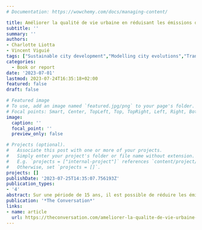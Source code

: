 ```yaml
---
# Documentation: https://wowchemy.com/docs/managing-content/

title: Améliorer la qualité de vie urbaine en réduisant les émissions de gaz à effet de serre, c’est possible !
subtitle: ''
summary: ''
authors:
- Charlotte Liotta
- Vincent Viguié
tags: ["Sustainable city development","Modelling city evolutions","Transport emissions"]
categories:
  - Book or report
date: '2023-07-01'
lastmod: 2023-07-24T16:35:18+02:00
featured: false
draft: false

# Featured image
# To use, add an image named `featured.jpg/png` to your page's folder.
# Focal points: Smart, Center, TopLeft, Top, TopRight, Left, Right, BottomLeft, Bottom, BottomRight.
image:
  caption: ''
  focal_point: ''
  preview_only: false

# Projects (optional).
#   Associate this post with one or more of your projects.
#   Simply enter your project's folder or file name without extension.
#   E.g. `projects = ["internal-project"]` references `content/project/deep-learning/index.md`.
#   Otherwise, set `projects = []`.
projects: []
publishDate: '2023-07-25T14:35:07.756193Z'
publication_types:
- '4'
abstract: Sur une période de 15 ans, il est possible de réduire les émissions de gaz à effet de serre liés au transport public urbain de 22 %, tout en augmentant le bien-être des populations locales.
publication: '*The Conversation*'
links:
- name: article
  url: https://theconversation.com/ameliorer-la-qualite-de-vie-urbaine-en-reduisant-les-emissions-de-gaz-a-effet-de-serre-cest-possible-208249
---
```

